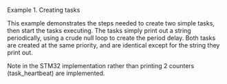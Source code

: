 Example 1. Creating tasks

This example demonstrates the steps needed to create two simple tasks, then start the tasks executing. The tasks simply print out a string periodically, using a crude null loop to create the period delay. Both tasks are created at the same priority, and are identical except for the string they print out. 

Note in the STM32 implementation rather than printing 2 counters (task_heartbeat) are implemented.
